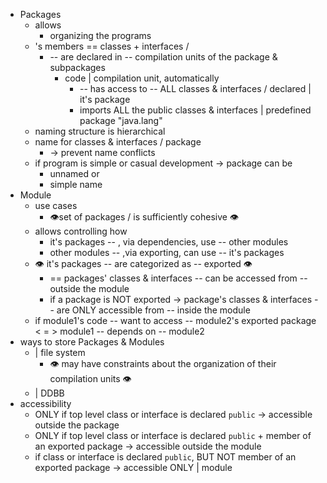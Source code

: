 * Packages
  * allows
    * organizing the programs
  * 's members == classes + interfaces /
    * -- are declared in -- compilation units of the package & subpackages
      * code | compilation unit, automatically
        * -- has access to -- ALL classes & interfaces / declared | it's package
        * imports ALL the public classes & interfaces | predefined package "java.lang"
  * naming structure is hierarchical
  * name for classes & interfaces / package
    * -> prevent name conflicts
  * if program is simple or casual development -> package can be 
    * unnamed or
    * simple name
* Module
  * use cases
    * 👁️set of packages / is sufficiently cohesive 👁️
  * allows controlling how
    * it's packages -- , via dependencies, use -- other modules 
    * other modules -- ,via exporting, can use -- it's packages
  * 👁️ it's packages -- are categorized as -- exported 👁️
    * == packages' classes & interfaces -- can be accessed from -- outside the module
    * if a package is NOT exported -> package's classes & interfaces -- are ONLY accessible from -- inside the module
  * if module1's code -- want to access -- module2's exported package < = > module1 -- depends on -- module2
* ways to store Packages & Modules
  * | file system
    * 👁️ may have constraints about the organization of their compilation units 👁️
  * | DDBB
* accessibility
  * ONLY if top level class or interface is declared `public` -> accessible outside the package
  * ONLY if top level class or interface is declared `public` + member of an exported package -> accessible outside the module
  * if class or interface is declared `public`, BUT NOT member of an exported package -> accessible ONLY | module